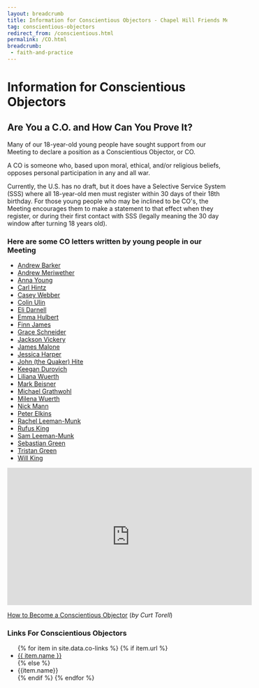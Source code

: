 ```yaml
---
layout: breadcrumb
title: Information for Conscientious Objectors - Chapel Hill Friends Meeting
tag: conscientious-objectors
redirect_from: /conscientious.html
permalink: /CO.html
breadcrumb:
 - faith-and-practice
---
```


# Information for Conscientious Objectors

## Are You a C.O. and How Can You Prove It?

Many of our 18-year-old young people have sought support from our Meeting to
declare a position as a Conscientious Objector, or CO.

A CO is someone who, based upon moral, ethical, and/or religious beliefs,
opposes personal participation in any and all war.

Currently, the U.S. has no draft, but it does have a Selective Service System
(SSS) where all 18-year-old men must register within 30 days of their 18th
birthday.  For those young people who may be inclined to be CO's, the Meeting
encourages them to make a statement to that effect when they register, or during
their first contact with SSS (legally meaning the 30 day window after turning 18
years old).

### Here are some CO letters written by young people in our Meeting

- <a href="{{ site.baseurl }}/assets/CO/AndrewBarkerCO.pdf" target="\_new">Andrew Barker</a>
- <a href="{{ site.baseurl }}/assets/CO/AndrewMeriwetherCO.pdf" target="\_new">Andrew Meriwether</a>
- <a href="{{ site.baseurl }}/assets/CO/AnnaYoungCO.pdf" target="\_new">Anna Young</a>
- <a href="{{ site.baseurl }}/assets/CO/CarlHintzCO.pdf" target="\_new">Carl Hintz</a>
- <a href="{{ site.baseurl }}/assets/CO/CaseyWebberCO.pdf" target="\_new">Casey Webber</a>
- <a href="{{ site.baseurl }}/assets/CO/ColinUlinCO.pdf" target="\_new">Colin Ulin</a>
- <a href="{{ site.baseurl }}/assets/CO/EliDarnellCO.pdf" target="\_new">Eli Darnell</a>
- <a href="{{ site.baseurl }}/assets/CO/EmmaHulbertCO.pdf" target="\_new">Emma Hulbert</a>
- <a href="{{ site.baseurl }}/assets/CO/FinnJamesCO.pdf" target="\_new">Finn James</a>
- <a href="{{ site.baseurl }}/assets/CO/GraceSchneiderCO.pdf" target="\_new">Grace Schneider</a>
- <a href="{{ site.baseurl }}/assets/CO/JacksonVickeryCO.pdf" target="\_new">Jackson Vickery</a>
- <a href="{{ site.baseurl }}/assets/CO/JamesMaloneCO.pdf" target="\_new">James Malone</a>
- <a href="{{ site.baseurl }}/assets/CO/JessicaHarperCO.pdf" target="\_new">Jessica Harper</a>
- <a href="{{ site.baseurl }}/assets/CO/JohnHiteCO.pdf" target="\_new">John (the Quaker) Hite</a>
- <a href="{{ site.baseurl }}/assets/CO/KeeganDurovichCO.pdf" target="\_new">Keegan Durovich</a>
- <a href="{{ site.baseurl }}/assets/CO/LilianaWuerthCO.pdf" target="\_new">Liliana Wuerth</a>
- <a href="{{ site.baseurl }}/assets/CO/MarkBeisnerCO.pdf" target="\_new">Mark Beisner</a>
- <a href="{{ site.baseurl }}/assets/CO/MichaelGrathwohlCO.pdf" target="\_new">Michael Grathwohl</a>
- <a href="{{ site.baseurl }}/assets/CO/MilenaWuerthCO.pdf" target="\_new"> Milena Wuerth</a>
- <a href="{{ site.baseurl }}/assets/CO/NickMannCO.pdf" target="\_new">Nick Mann</a>
- <a href="{{ site.baseurl }}/assets/CO/PeterElkinsCO.pdf" target="\_new">Peter Elkins</a>
- <a href="{{ site.baseurl }}/assets/CO/RachelLeemanMunkCO.pdf" target="\_new">Rachel Leeman-Munk</a>
- <a href="{{ site.baseurl }}/assets/CO/RufusKingCO.pdf" target="\_new">Rufus King</a>
- <a href="{{ site.baseurl }}/assets/CO/SamLeemanMunkCO.pdf" target="\_new">Sam Leeman-Munk</a>
- <a href="{{ site.baseurl }}/assets/CO/SebastianGreenCO.pdf" target="\_new">Sebastian Green</a>
- <a href="{{ site.baseurl }}/assets/CO/TristanGreenCO.pdf" target="\_new">Tristan Green</a>
- <a href="{{ site.baseurl }}/assets/CO/WillKingCO.pdf" target="\_new">Will King</a>

<div class="embed-responsive embed-responsive-16by9 col-md-6"><iframe width="560" height="315" src="https://www.youtube.com/embed/wLoUu_YIV3s" frameborder="0" allow="accelerometer; autoplay; encrypted-media; gyroscope; picture-in-picture" allowfullscreen></iframe></div>

<a href="http://quakerspeak.com/how-to-become-conscientious-objector/" target="\_new">How to Become a Conscientious Objector</a> (<i>by Curt Torell</i>)

### Links For Conscientious Objectors
<ul class="ulBullets">
{% for item in site.data.co-links %}
  {% if item.url %}
    <li class="liBullets"><a href="{{ site.baseurl }}{{ item.url }}">{{ item.name }}</a></li>
  {% else %}
    <li class="liBullets">{{item.name}}</li>
  {% endif %}
{% endfor %}
</ul>
